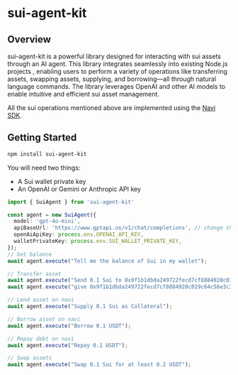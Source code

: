 # sui-agent-kit
## Overview
sui-agent-kit is a powerful library designed for interacting with sui assets through an AI agent. 
This library integrates seamlessly into existing Node.js projects , 
enabling users to perform a variety of operations like transferring assets, swapping assets, 
supplying, and borrowing—all through natural language commands. 
The library leverages OpenAI and other AI models to enable intuitive and efficient sui asset management.  

All the sui operations mentioned above are implemented using the [Navi SDK](https://github.com/naviprotocol/navi-sdk).


## Getting Started

```bash
npm install sui-agent-kit
```

You will need two things:

- A Sui wallet private key
- An OpenAI or Gemini or Anthropic API key

```ts
import { SuiAgent } from 'sui-agent-kit'

const agent = new SuiAgent({
  model: 'gpt-4o-mini',
  apiBaseUrl: 'https://www.gptapi.us/v1/chat/completions', // change the default api url
  openAiApiKey: process.env.OPENAI_API_KEY,
  walletPrivateKey: process.env.SUI_WALLET_PRIVATE_KEY,
});
// Get balance
await agent.execute("Tell me the balance of Sui in my wallet");

// Transfer asset
await agent.execute("Send 0.1 Sui to 0x9f1b1dbda249722fecd7cf8884928c019c64c56e3c3b9362e2867f8d80e16e16");
await agent.execute("give 0x9f1b1dbda249722fecd7cf8884928c019c64c56e3c3b9362e2867f8d80e16e16 0.1 Sui");

// Lend asset on navi
await agent.execute("Supply 0.1 Sui as Collateral");

// Borrow asset on navi
await agent.execute("Borrow 0.1 USDT");

// Repay debt on navi
await agent.execute("Repay 0.1 USDT");

// Swap assets 
await agent.execute("Swap 0.1 Sui for at least 0.2 USDT");
```